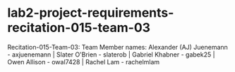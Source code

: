 # lab2-project-requirements-recitation-015-team-03

Recitation-015-Team-03:
Team Member names:
Alexander (AJ) Juenemann - axjuenemann |
Slater O'Brien - slaterob |
Gabriel Khabner - gabek25 |
Owen Allison - owal7428 |
Rachel Lam - rachelmlam
